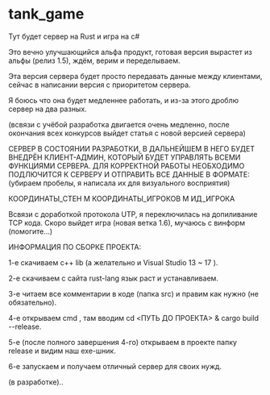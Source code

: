 # tank_game

Тут будет сервер на Rust и игра на c#

Это вечно улучшающийся альфа продукт, готовая версия вырастет из альфы (релиз 1.5), ждём, верим и переделываем.

Эта версия сервера будет просто передавать данные между клиентами, сейчас в написании версия с приоритетом сервера. 

Я боюсь что она будет медленнее работать, и из-за этого дроблю сервер на два разных.

(всвязи с учёбой разработка двигается очень медленно, после окончания всех конкурсов выйдет статья с новой версией сервера)



СЕРВЕР В СОСТОЯНИИ РАЗРАБОТКИ, В ДАЛЬНЕЙШЕМ В НЕГО БУДЕТ ВНЕДРЁН КЛИЕНТ-АДМИН, КОТОРЫЙ БУДЕТ УПРАВЛЯТЬ 
ВСЕМИ ФУНКЦИЯМИ СЕРВЕРА. ДЛЯ КОРРЕКТНОЙ РАБОТЫ НЕОБХОДИМО ПОДЛЮЧИТСЯ К СЕРВЕРУ И ОТПРАВИТЬ ВСЕ ДАННЫЕ В ФОРМАТЕ:
(убираем пробелы, я написала их для визуального восприятия)


КООРДИНАТЫ_СТЕН    M     КООРДИНАТЫ_ИГРОКОВ     M      ИД_ИГРОКА


Всвязи с доработкой протокола UTP, я переключилась на допиливание TCP кода. Скоро выйдет игра (новая ветка 1.6), мучаюсь с винформ (помогите...)



ИНФОРМАЦИЯ ПО СБОРКЕ ПРОЕКТА:

1-е скачиваем c++ lib (а желательно и Visual Studio 13 ~ 17 ).

2-е скачиваем с сайта rust-lang язык раст и устанавливаем.

3-е читаем все комментарии в коде (папка src) и правим как нужно (не обязательно).

4-е открываем cmd , там вводим cd <ПУТЬ ДО ПРОЕКТА> & cargo build --release.

5-е (после полного завершения 4-го) открываем в проекте папку release и видим наш exe-шник. 

6-е запускаем и получаем отличный сервер для своих нужд.



(в разработке)..
